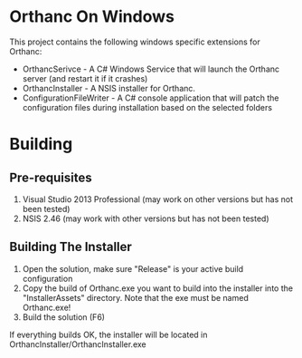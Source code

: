 Orthanc On Windows 
===================

This project contains the following windows specific extensions for Orthanc:

* OrthancSerivce - A C# Windows Service that will launch the Orthanc server (and restart it if it crashes)
* OrthancInstaller - A NSIS installer for Orthanc. 
* ConfigurationFileWriter - A C# console application that will patch the configuration files during installation based on the selected folders

Building
========

Pre-requisites
--------------

1. Visual Studio 2013 Professional (may work on other versions but has not been tested)
2. NSIS 2.46 (may work with other versions but has not been tested)

Building The Installer
----------------------

1. Open the solution, make sure "Release" is your active build configuration 
2. Copy the build of Orthanc.exe you want to build into the installer into the "InstallerAssets" directory.  Note that the exe must be named Orthanc.exe!
3. Build the solution (F6)

If everything builds OK, the installer will be located in OrthancInstaller/OrthancInstaller.exe

